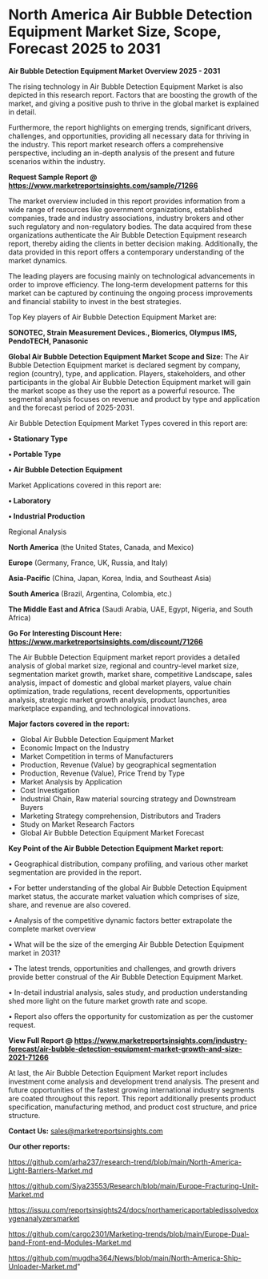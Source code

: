  # North America Air Bubble Detection Equipment Market Size, Scope, Forecast 2025 to 2031

<Strong> Air Bubble Detection Equipment Market Overview 2025 - 2031</strong>

The rising technology in Air Bubble Detection Equipment Market is also depicted in this research report. Factors that are boosting the growth of the market, and giving a positive push to thrive in the global market is explained in detail.

Furthermore, the report highlights on emerging trends, significant drivers, challenges, and opportunities, providing all necessary data for thriving in the industry. This report market research offers a comprehensive perspective, including an in-depth analysis of the present and future scenarios within the industry.

<strong>Request Sample Report @ <a href=https://www.marketreportsinsights.com/sample/71266>https://www.marketreportsinsights.com/sample/71266</a></strong>

The market overview included in this report provides information from a wide range of resources like government organizations, established companies, trade and industry associations, industry brokers and other such regulatory and non-regulatory bodies. The data acquired from these organizations authenticate the Air Bubble Detection Equipment research report, thereby aiding the clients in better decision making. Additionally, the data provided in this report offers a contemporary understanding of the market dynamics.

The leading players are focusing mainly on technological advancements in order to improve efficiency. The long-term development patterns for this market can be captured by continuing the ongoing process improvements and financial stability to invest in the best strategies.

Top Key players of Air Bubble Detection Equipment Market are:

<strong>SONOTEC, Strain Measurement Devices., Biomerics, Olympus IMS, PendoTECH, Panasonic</strong>

<strong><b>Global Air Bubble Detection Equipment Market Scope and Size:</b></strong>
The Air Bubble Detection Equipment market is declared segment by company, region (country), type, and application. Players, stakeholders, and other participants in the global Air Bubble Detection Equipment market will gain the market scope as they use the report as a powerful resource. The segmental analysis focuses on revenue and product by type and application and the forecast period of 2025-2031.

Air Bubble Detection Equipment Market Types covered in this report are:

<strong>• Stationary Type

• Portable Type

• Air Bubble Detection Equipment</strong>

Market Applications covered in this report are:

<strong>• Laboratory

• Industrial Production</strong> 

Regional Analysis

<strong>North America</strong> (the United States, Canada, and Mexico)

<strong>Europe</strong> (Germany, France, UK, Russia, and Italy)

<strong>Asia-Pacific</strong> (China, Japan, Korea, India, and Southeast Asia)

<strong>South America</strong> (Brazil, Argentina, Colombia, etc.)

<strong>The Middle East and Africa</strong> (Saudi Arabia, UAE, Egypt, Nigeria, and South Africa)

<strong>Go For Interesting Discount Here: <a href=https://www.marketreportsinsights.com/discount/71266>https://www.marketreportsinsights.com/discount/71266</a></strong>

The Air Bubble Detection Equipment market report provides a detailed analysis of global market size, regional and country-level market size, segmentation market growth, market share, competitive Landscape, sales analysis, impact of domestic and global market players, value chain optimization, trade regulations, recent developments, opportunities analysis, strategic market growth analysis, product launches, area marketplace expanding, and technological innovations.

<strong><b>Major factors covered in the report:</b></strong>
<ul>
  <li>Global Air Bubble Detection Equipment Market </li>
  <li>Economic Impact on the Industry</li>
  <li>Market Competition in terms of Manufacturers</li>
  <li>Production, Revenue (Value) by geographical segmentation</li>
  <li>Production, Revenue (Value), Price Trend by Type</li>
  <li>Market Analysis by Application</li>
  <li>Cost Investigation</li>
  <li>Industrial Chain, Raw material sourcing strategy and Downstream Buyers</li>
  <li>Marketing Strategy comprehension, Distributors and Traders</li>
  <li>Study on Market Research Factors</li>
  <li>Global Air Bubble Detection Equipment Market Forecast</li>
</ul>

<strong><b>Key Point of the Air Bubble Detection Equipment Market report:</b></strong>

• Geographical distribution, company profiling, and various other market segmentation are provided in the report.

• For better understanding of the global Air Bubble Detection Equipment market status, the accurate market valuation which comprises of size, share, and revenue are also covered.

• Analysis of the competitive dynamic factors better extrapolate the complete market overview

• What will be the size of the emerging Air Bubble Detection Equipment market in 2031?

• The latest trends, opportunities and challenges, and growth drivers provide better construal of the Air Bubble Detection Equipment Market.

• In-detail industrial analysis, sales study, and production understanding shed more light on the future market growth rate and scope.

• Report also offers the opportunity for customization as per the customer request.

<strong><b>View Full Report @ <a href=https://www.marketreportsinsights.com/industry-forecast/air-bubble-detection-equipment-market-growth-and-size-2021-71266>https://www.marketreportsinsights.com/industry-forecast/air-bubble-detection-equipment-market-growth-and-size-2021-71266</a></b></strong>


At last, the Air Bubble Detection Equipment Market report includes investment come analysis and development trend analysis. The present and future opportunities of the fastest growing international industry segments are coated throughout this report. This report additionally presents product specification, manufacturing method, and product cost structure, and price structure.

<strong>Contact Us:</strong>
sales@marketreportsinsights.com

<strong>Our other reports:</strong>

<a href=https://github.com/arha237/research-trend/blob/main/North-America-Light-Barriers-Market.md>https://github.com/arha237/research-trend/blob/main/North-America-Light-Barriers-Market.md</a>

<a href=https://github.com/Siya23553/Research/blob/main/Europe-Fracturing-Unit-Market.md>https://github.com/Siya23553/Research/blob/main/Europe-Fracturing-Unit-Market.md</a>

<a href=https://issuu.com/reportsinsights24/docs/northamericaportabledissolvedoxygenanalyzersmarket>https://issuu.com/reportsinsights24/docs/northamericaportabledissolvedoxygenanalyzersmarket</a>

<a href=https://github.com/cargo2301/Marketing-trends/blob/main/Europe-Dual-band-Front-end-Modules-Market.md>https://github.com/cargo2301/Marketing-trends/blob/main/Europe-Dual-band-Front-end-Modules-Market.md</a>

<a href=https://github.com/mugdha364/News/blob/main/North-America-Ship-Unloader-Market.md>https://github.com/mugdha364/News/blob/main/North-America-Ship-Unloader-Market.md</a>"
